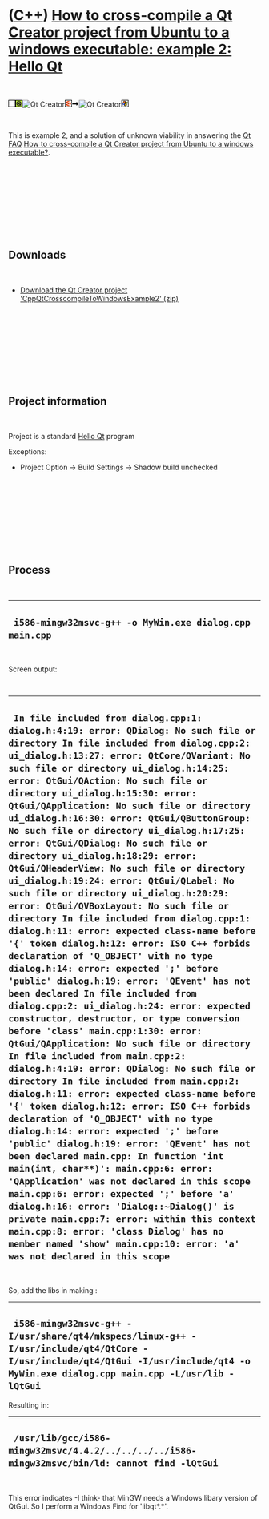 



 

 

 

 

 

([C++](Cpp.md)) [How to cross-compile a Qt Creator project from Ubuntu to a windows executable: example 2: Hello Qt](CppQtCrosscompileToWindowsExample2.md)
=============================================================================================================================================================

 

![TODO](PicTransparent.png)![Qt](PicQt.png)![Qt
Creator](PicQtCreator.png)![Ubuntu](PicUbuntu.png)![to](PicTo.png)![Qt
Creator](PicQtCreator.png)![Windows](PicWindows.png)

 

This is example 2, and a solution of unknown viability in answering the
[Qt FAQ](CppQtFaq.md) [How to cross-compile a Qt Creator project from
Ubuntu to a windows executable?](CppQtCrosscompileToWindows.md).

 

 

 

 

 

Downloads
---------

 

-   [Download the Qt Creator project
    'CppQtCrosscompileToWindowsExample2' (zip)](CppQtCrosscompileToWindowsExample2.zip)

 

 

 

 

 

Project information
-------------------

 

Project is a standard [Hello Qt](CppHelloQt.md) program

Exceptions:

-   Project Option -&gt; Build Settings -&gt; Shadow build unchecked

 

 

 

 

 

Process
-------

 

  ----------------------------------------------------------
  ` i586-mingw32msvc-g++ -o MyWin.exe dialog.cpp main.cpp`
  ----------------------------------------------------------

 

Screen output:

 

  ---------------------------------------------------------------------------------------------------------------------------------------------------------------------------------------------------------------------------------------------------------------------------------------------------------------------------------------------------------------------------------------------------------------------------------------------------------------------------------------------------------------------------------------------------------------------------------------------------------------------------------------------------------------------------------------------------------------------------------------------------------------------------------------------------------------------------------------------------------------------------------------------------------------------------------------------------------------------------------------------------------------------------------------------------------------------------------------------------------------------------------------------------------------------------------------------------------------------------------------------------------------------------------------------------------------------------------------------------------------------------------------------------------------------------------------------------------------------------------------------------------------------------------------------------------------------------------------------------------------------------------------------------------------------------------------------------------------------------------------------------------------------------------------------------------------------------------------------------------------------------------------------------------------------------------------------
  ` In file included from dialog.cpp:1: dialog.h:4:19: error: QDialog: No such file or directory In file included from dialog.cpp:2: ui_dialog.h:13:27: error: QtCore/QVariant: No such file or directory ui_dialog.h:14:25: error: QtGui/QAction: No such file or directory ui_dialog.h:15:30: error: QtGui/QApplication: No such file or directory ui_dialog.h:16:30: error: QtGui/QButtonGroup: No such file or directory ui_dialog.h:17:25: error: QtGui/QDialog: No such file or directory ui_dialog.h:18:29: error: QtGui/QHeaderView: No such file or directory ui_dialog.h:19:24: error: QtGui/QLabel: No such file or directory ui_dialog.h:20:29: error: QtGui/QVBoxLayout: No such file or directory In file included from dialog.cpp:1: dialog.h:11: error: expected class-name before '{' token dialog.h:12: error: ISO C++ forbids declaration of 'Q_OBJECT' with no type dialog.h:14: error: expected ';' before 'public' dialog.h:19: error: 'QEvent' has not been declared In file included from dialog.cpp:2: ui_dialog.h:24: error: expected constructor, destructor, or type conversion before 'class' main.cpp:1:30: error: QtGui/QApplication: No such file or directory In file included from main.cpp:2: dialog.h:4:19: error: QDialog: No such file or directory In file included from main.cpp:2: dialog.h:11: error: expected class-name before '{' token dialog.h:12: error: ISO C++ forbids declaration of 'Q_OBJECT' with no type dialog.h:14: error: expected ';' before 'public' dialog.h:19: error: 'QEvent' has not been declared main.cpp: In function 'int main(int, char**)': main.cpp:6: error: 'QApplication' was not declared in this scope main.cpp:6: error: expected ';' before 'a' dialog.h:16: error: 'Dialog::~Dialog()' is private main.cpp:7: error: within this context main.cpp:8: error: 'class Dialog' has no member named 'show' main.cpp:10: error: 'a' was not declared in this scope`
  ---------------------------------------------------------------------------------------------------------------------------------------------------------------------------------------------------------------------------------------------------------------------------------------------------------------------------------------------------------------------------------------------------------------------------------------------------------------------------------------------------------------------------------------------------------------------------------------------------------------------------------------------------------------------------------------------------------------------------------------------------------------------------------------------------------------------------------------------------------------------------------------------------------------------------------------------------------------------------------------------------------------------------------------------------------------------------------------------------------------------------------------------------------------------------------------------------------------------------------------------------------------------------------------------------------------------------------------------------------------------------------------------------------------------------------------------------------------------------------------------------------------------------------------------------------------------------------------------------------------------------------------------------------------------------------------------------------------------------------------------------------------------------------------------------------------------------------------------------------------------------------------------------------------------------------------------

 

So, add the libs in making :

  --------------------------------------------------------------------------------------------------------------------------------------------------------------------------------------
  ` i586-mingw32msvc-g++ -I/usr/share/qt4/mkspecs/linux-g++ -I/usr/include/qt4/QtCore -I/usr/include/qt4/QtGui -I/usr/include/qt4 -o MyWin.exe dialog.cpp main.cpp -L/usr/lib -lQtGui`
  --------------------------------------------------------------------------------------------------------------------------------------------------------------------------------------

Resulting in:

  -------------------------------------------------------------------------------------------------
  ` /usr/lib/gcc/i586-mingw32msvc/4.4.2/../../../../i586-mingw32msvc/bin/ld: cannot find -lQtGui`
  -------------------------------------------------------------------------------------------------

 

This error indicates -I think- that MinGW needs a Windows libary version
of QtGui. So I perform a Windows Find for 'libqt\*.\*'.

 

 

 

 

 





 



